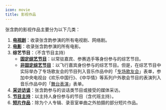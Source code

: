 ```yaml
---
icon: movie
title: 影视作品
---
```


张含韵的影视作品主要分为以下几类：

1. **[电视剧](drama/)**：收录张含韵参演的所有电视剧、网络剧。
1. **[电影](movie/)**：收录张含韵参演的所有电影。
1. **综艺节目**：（不含节目主持）
    - **[固定综艺节目](variety/fixed/)**：以常驻嘉宾、参赛选手等身份参与的综艺节目。
    - **[非固定综艺节目](variety/nonfixed/)**：以飞行嘉宾身份参与的综艺节目。但是，在综艺节目中实际举办了专场歌友会的节目列入音乐作品中的「[专场歌友会](/music/concert/)」表单，参加中央电视台《欢乐中国行》、《中华情》等系列户外歌会节目的表演列入音乐作品中的「[舞台表演](/music/stage/cctv/)」表单。
1. **[采访访谈](interview/)**：张含韵参与的谈话类节目或接受的媒体采访。
1. **[节目主持](host/)**：以主持人身份参与的节目（含代班主持）。
1. **[短片作品](shorts/)**：除为个人专辑、录音室单曲之外拍摄的部分短片作品。